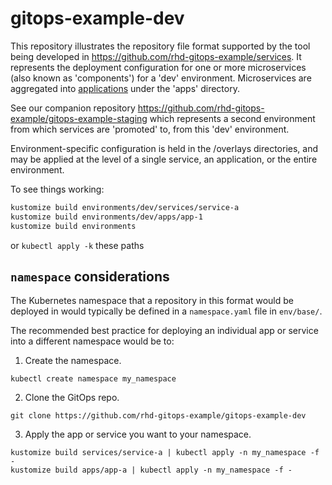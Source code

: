 # gitops-example-dev

This repository illustrates the repository file format supported by the tool being developed in https://github.com/rhd-gitops-example/services. It represents the deployment configuration for one or more microservices (also known as 'components') for a 'dev' environment. Microservices are aggregated into [applications](https://github.com/kubernetes-sigs/application) under the 'apps' directory.

See our companion repository https://github.com/rhd-gitops-example/gitops-example-staging which represents a second environment from which services are 'promoted' to, from this 'dev' environment.

Environment-specific configuration is held in the /overlays directories, and may be applied at the level of a single service, an application, or the entire environment.

To see things working:

```sh
kustomize build environments/dev/services/service-a
kustomize build environments/dev/apps/app-1
kustomize build environments
```

or `kubectl apply -k` these paths

## `namespace` considerations

The Kubernetes namespace that a repository in this format would be deployed in would typically be defined in a `namespace.yaml` file in `env/base/`.

The recommended best practice for deploying an individual app or service into a different namespace would be to:

1. Create the namespace.

`kubectl create namespace my_namespace`

2. Clone the GitOps repo.

`git clone https://github.com/rhd-gitops-example/gitops-example-dev`

3. Apply the app or service you want to your namespace.

```
kustomize build services/service-a | kubectl apply -n my_namespace -f -
kustomize build apps/app-a | kubectl apply -n my_namespace -f -
```
